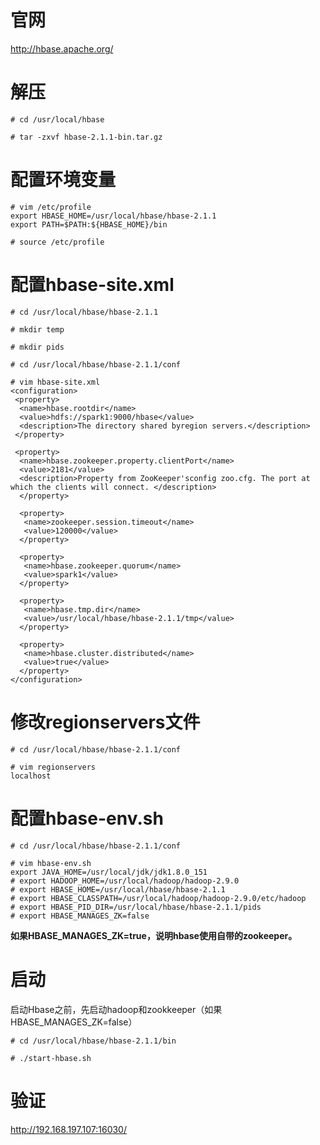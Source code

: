 # 官网
http://hbase.apache.org/

# 解压
```
# cd /usr/local/hbase

# tar -zxvf hbase-2.1.1-bin.tar.gz
```

# 配置环境变量
```
# vim /etc/profile
export HBASE_HOME=/usr/local/hbase/hbase-2.1.1
export PATH=$PATH:${HBASE_HOME}/bin

# source /etc/profile
```

# 配置hbase-site.xml
```
# cd /usr/local/hbase/hbase-2.1.1

# mkdir temp

# mkdir pids

# cd /usr/local/hbase/hbase-2.1.1/conf

# vim hbase-site.xml
<configuration>
 <property>
  <name>hbase.rootdir</name>
  <value>hdfs://spark1:9000/hbase</value>
  <description>The directory shared byregion servers.</description>
 </property>

 <property>
  <name>hbase.zookeeper.property.clientPort</name>
  <value>2181</value>
  <description>Property from ZooKeeper'sconfig zoo.cfg. The port at which the clients will connect. </description>
  </property>
 
  <property>
   <name>zookeeper.session.timeout</name>
   <value>120000</value>
  </property>

  <property>
   <name>hbase.zookeeper.quorum</name>
   <value>spark1</value>
  </property>

  <property>
   <name>hbase.tmp.dir</name>
   <value>/usr/local/hbase/hbase-2.1.1/tmp</value>
  </property>

  <property>
   <name>hbase.cluster.distributed</name>
   <value>true</value>
  </property>
</configuration>
```

# 修改regionservers文件
```
# cd /usr/local/hbase/hbase-2.1.1/conf

# vim regionservers
localhost
```

# 配置hbase-env.sh
```
# cd /usr/local/hbase/hbase-2.1.1/conf

# vim hbase-env.sh
export JAVA_HOME=/usr/local/jdk/jdk1.8.0_151
# export HADOOP_HOME=/usr/local/hadoop/hadoop-2.9.0
# export HBASE_HOME=/usr/local/hbase/hbase-2.1.1
# export HBASE_CLASSPATH=/usr/local/hadoop/hadoop-2.9.0/etc/hadoop
# export HBASE_PID_DIR=/usr/local/hbase/hbase-2.1.1/pids
# export HBASE_MANAGES_ZK=false
```
**如果HBASE_MANAGES_ZK=true，说明hbase使用自带的zookeeper。**

# 启动
启动Hbase之前，先启动hadoop和zookkeeper（如果HBASE_MANAGES_ZK=false）
```
# cd /usr/local/hbase/hbase-2.1.1/bin

# ./start-hbase.sh
```

# 验证
http://192.168.197.107:16030/
